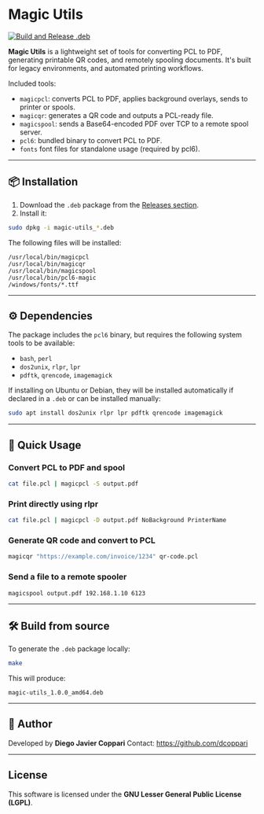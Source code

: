 # Magic Utils

[![Build and Release .deb](https://github.com/dcoppari/magic-utils/actions/workflows/build.yml/badge.svg)](https://github.com/dcoppari/magic-utils/actions/workflows/build.yml)

**Magic Utils** is a lightweight set of tools for converting PCL to PDF, generating printable QR codes, and remotely spooling documents. It's built for legacy environments, and automated printing workflows.

Included tools:

- `magicpcl`: converts PCL to PDF, applies background overlays, sends to printer or spools.
- `magicqr`: generates a QR code and outputs a PCL-ready file.
- `magicspool`: sends a Base64-encoded PDF over TCP to a remote spool server.
- `pcl6`: bundled binary to convert PCL to PDF.
- `fonts` font files for standalone usage (required by pcl6).

---

## 📦 Installation

1. Download the `.deb` package from the [Releases section](https://github.com/dcoppari/magic-utils/releases).
2. Install it:

```bash
sudo dpkg -i magic-utils_*.deb
```

The following files will be installed:

```
/usr/local/bin/magicpcl
/usr/local/bin/magicqr
/usr/local/bin/magicspool
/usr/local/bin/pcl6-magic
/windows/fonts/*.ttf
```

---

## ⚙️ Dependencies

The package includes the `pcl6` binary, but requires the following system tools to be available:

- `bash`, `perl`
- `dos2unix`, `rlpr`, `lpr`
- `pdftk`, `qrencode`, `imagemagick`

If installing on Ubuntu or Debian, they will be installed automatically if declared in a `.deb` or can be installed manually:

```bash
sudo apt install dos2unix rlpr lpr pdftk qrencode imagemagick
```

---

## 🚀 Quick Usage

### Convert PCL to PDF and spool

```bash
cat file.pcl | magicpcl -S output.pdf
```

### Print directly using rlpr

```bash
cat file.pcl | magicpcl -D output.pdf NoBackground PrinterName
```

### Generate QR code and convert to PCL

```bash
magicqr "https://example.com/invoice/1234" qr-code.pcl
```

### Send a file to a remote spooler

```bash
magicspool output.pdf 192.168.1.10 6123
```

---

## 🛠️ Build from source

To generate the `.deb` package locally:

```bash
make
```

This will produce:

```
magic-utils_1.0.0_amd64.deb
```

---

## 👤 Author

Developed by **Diego Javier Coppari**
Contact: https://github.com/dcoppari

---

## License

This software is licensed under the **GNU Lesser General Public License (LGPL)**.
